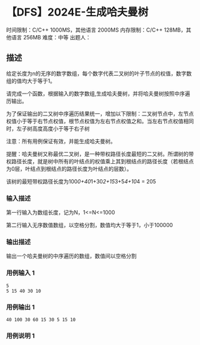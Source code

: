 # 【DFS】2024E-生成哈夫曼树
 
时间限制：C/C++ 1000MS，其他语言 2000MS
内存限制：C/C++ 128MB，其他语言 256MB
难度：中等
出题人：

## 描述

给定长度为n的无序的数字数组，每个数字代表二叉树的叶子节点的权值，数字数组的值均大于等于1。 

请完成一个函数，根据输入的数字数组,生成哈夫曼树，并将哈夫曼树按照中序遍历输出。 

为了保证输出的二又树中序遍历结果统一，增加以下限制：二叉树节点中，左节点权值小于等于右节点权值，根节点权值为左右节点权值之和。当左右节点权值相同时，左子树高度高度小于等于右子树 

注意：所有用例保证有效，并能生成哈夫曼树。 

提醒：哈夫曼树又称最优二叉树，是一种带权路径长度最短的二又树。所谓树的带权路径长度，就是树中所有的叶结点的权值乘上其到根结点的路径长度（若根结点为0层，叶结点到根结点的路径长度为叶结点的层数）。



该树的最短带权路径长度为100*0+40*1+30*2+15*3+5*4+10*4 = 205


### 输入描述

第一行输入为数组长度，记为N，1<=N<=1000 

第二行输入无序数值数组，以空格分割，数值均大于等于1，小于100000

### 输出描述

输出一个哈夫曼树的中序遍历的数组，数值间以空格分割

### 用例输入 1 
```
5
5 15 40 30 10
```
### 用例输出 1 
```
40 100 30 60 15 30 5 15 10
```
### 用例说明 1 

